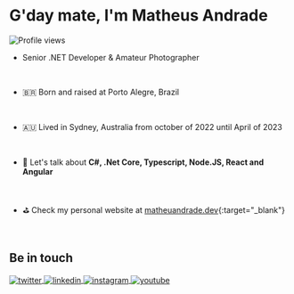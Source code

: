 <h1 align="left">G'day mate, I'm Matheus Andrade</h1>
<p align="left"> <img src="https://komarev.com/ghpvc/?username=matheuandrade&color=orange" alt="Profile views" /> </p>

- Senior .NET Developer & Amateur Photographer 

<br/>

- 🇧🇷  Born and raised at Porto Alegre, Brazil

<br/>

- 🇦🇺 Lived in Sydney, Australia from october of 2022 until April of 2023

<br/>

- 💬 Let's talk about **C#, .Net Core, Typescript, Node.JS, React and Angular**

<br/>

- ⛳️ Check my personal website at [matheuandrade.dev](https://www.matheuandrade.dev){:target="_blank"}

<!--

<br><br>

## 🛠 &nbsp;Tech Stack

![JavaScript](https://img.shields.io/badge/-JavaScript-05122A?style=flat&logo=javascript)&nbsp;
![Node.js](https://img.shields.io/badge/-Node.js-05122A?style=flat&logo=node.js)&nbsp;
![HTML](https://img.shields.io/badge/-HTML-05122A?style=flat&logo=HTML5)&nbsp;
![CSS](https://img.shields.io/badge/-CSS-05122A?style=flat&logo=CSS3&logoColor=1572B6)&nbsp;
![React](https://img.shields.io/badge/-React-05122A?style=flat&logo=react)&nbsp;
![Git](https://img.shields.io/badge/-Git-05122A?style=flat&logo=git)&nbsp;
![GitHub](https://img.shields.io/badge/-GitHub-05122A?style=flat&logo=github)&nbsp;
![Markdown](https://img.shields.io/badge/-Markdown-05122A?style=flat&logo=markdown)&nbsp;
![Visual Studio Code](https://img.shields.io/badge/-Visual%20Studio%20Code-05122A?style=flat&logo=visual-studio-code&logoColor=007ACC)&nbsp;
![PostgreSQL](https://img.shields.io/badge/-PostgreSQL-05122A?style=flat&logo=postgresql)&nbsp;
![SQLite](https://img.shields.io/badge/-SQLite-05122A?style=flat&logo=sqlite)&nbsp;

<br><br>

## ⚙️ &nbsp;GitHub Analytics

<p align="left">
<img width="530em" src="https://github-readme-stats.vercel.app/api?username=matheuandrade&show_icons=true&theme=vision-friendly-dark" alt="matheuandrade's stats"/>
<img width="530em" src="https://github-readme-stats.vercel.app/api/top-langs/?username=matheuandrade&layout=compact&theme=vision-friendly-dark" alt="matheuandrade's most languages"/>
</p>
-->

<br>

## Be in touch

<p align="left">
<!-- <a href="https://codepen.io/matheuandrade" target="_blank">
  <img align="center" src="https://img.shields.io/badge/-matheuandrade-05122A?style=flat&logo=codepen" alt="codepen"/>
</a> -->
<a href="https://twitter.com/matheuandrade" target="_blank">
  <img align="center" src="https://img.shields.io/badge/-matheuandrade-05122A?style=flat&logo=twitter" alt="twitter"/>  
</a>
<a href="https://linkedin.com/in/matheuandrade" target="_blank">
  <img align="center" src="https://img.shields.io/badge/-matheuandrade-05122A?style=flat&logo=linkedin" alt="linkedin"/>
</a>
<a href="https://instagram.com/matheuandrade" target="_blank">
 <img align="center" src="https://img.shields.io/badge/-matheuandrade-05122A?style=flat&logo=instagram" alt="instagram"/>
</a>
<a href="https://youtube.com/@poddev" target="_blank">
 <img align="center" src="https://img.shields.io/badge/-matheuandrade-05122A?style=flat&logo=youtube" alt="youtube"/>
</a>
</p>

<!--

<img width="490em" src="https://github-readme-twitter-gazf.vercel.app/api?id=matheuandrade&layout=wide&show_reply=off&show_retweet=off" />


**matheuandrade/matheuandrade** is a ✨ _special_ ✨ repository because its `README.md` (this file) appears on your GitHub profile.

Here are some ideas to get you started:

- 🔭 I’m currently working on ...
- 🌱 I’m currently learning ...
- 👯 I’m looking to collaborate on ...
- 🤔 I’m looking for help with ...
- 💬 Ask me about ...
- 📫 How to reach me: ...
- 😄 Pronouns: ...
- ⚡ Fun fact: ...
-->

